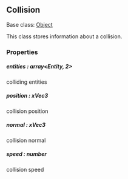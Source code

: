 ## Collision

Base class: [Object](Object.md)

This class stores information about a collision.

### Properties

##### entities : array<Entity, 2>
colliding entities

##### position : xVec3
collision position

##### normal : xVec3
collision normal

##### speed : number
collision speed
